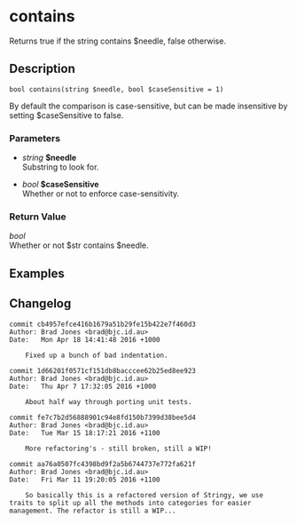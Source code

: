 # contains
Returns true if the string contains $needle, false otherwise.

## Description
`bool contains(string $needle, bool $caseSensitive = 1)`

By default the comparison is case-sensitive, but can be made
insensitive by setting $caseSensitive to false.

### Parameters
* _string_ __$needle__  
Substring to look for.

* _bool_ __$caseSensitive__  
Whether or not to enforce case-sensitivity.


### Return Value
_bool_  
Whether or not $str contains $needle.

## Examples

## Changelog
```
commit cb4957efce416b1679a51b29fe15b422e7f460d3
Author: Brad Jones <brad@bjc.id.au>
Date:   Mon Apr 18 14:41:48 2016 +1000

    Fixed up a bunch of bad indentation.

commit 1d66201f0571cf151db8bacccee62b25ed8ee923
Author: Brad Jones <brad@bjc.id.au>
Date:   Thu Apr 7 17:32:05 2016 +1000

    About half way through porting unit tests.

commit fe7c7b2d56888901c94e8fd150b7399d38bee5d4
Author: Brad Jones <brad@bjc.id.au>
Date:   Tue Mar 15 18:17:21 2016 +1100

    More refactoring's - still broken, still a WIP!

commit aa76a0507fc4398bd9f2a5b6744737e772fa621f
Author: Brad Jones <brad@bjc.id.au>
Date:   Fri Mar 11 19:20:05 2016 +1100

    So basically this is a refactored version of Stringy, we use traits to split up all the methods into categories for easier management. The refactor is still a WIP...
```